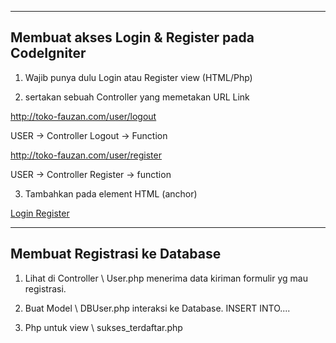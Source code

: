 ----------------------------------------
Membuat akses Login & Register
pada CodeIgniter
----------------------------------------

1) Wajib punya dulu Login atau Register view (HTML/Php)

2) sertakan sebuah Controller 
yang memetakan URL Link

http://toko-fauzan.com/user/logout

USER -> Controller
Logout -> Function

http://toko-fauzan.com/user/register

USER -> Controller
Register -> function

3) Tambahkan pada element HTML (anchor)

<a href="user/login"> Login </a>
<a href="user/register"> Register </a>



----------------------------------------
Membuat Registrasi ke Database
----------------------------------------

1) Lihat di Controller \ User.php
menerima data kiriman formulir yg mau registrasi.

2) Buat Model \ DBUser.php
interaksi ke Database. INSERT INTO....

3) Php untuk view \ sukses_terdaftar.php